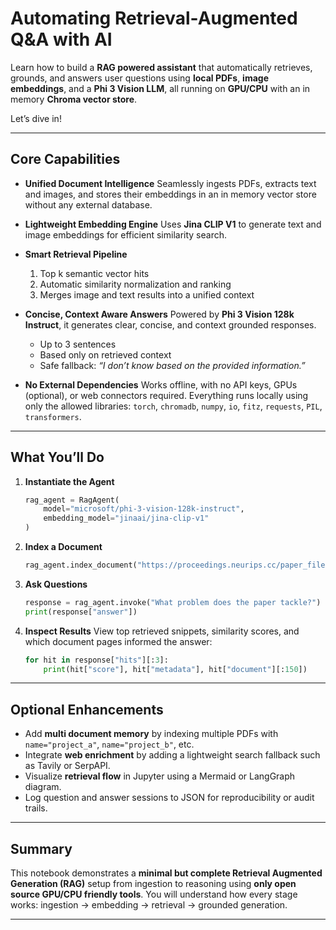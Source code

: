 # Automating Retrieval-Augmented Q&A with AI

Learn how to build a **RAG powered assistant** that automatically retrieves, grounds, and answers user questions using **local PDFs**, **image embeddings**, and a **Phi 3 Vision LLM**, all running on **GPU/CPU** with an in memory **Chroma vector store**.

Let’s dive in!

---

## Core Capabilities

* **Unified Document Intelligence**
  Seamlessly ingests PDFs, extracts text and images, and stores their embeddings in an in memory vector store without any external database.

* **Lightweight Embedding Engine**
  Uses **Jina CLIP V1** to generate text and image embeddings for efficient similarity search.

* **Smart Retrieval Pipeline**

  1. Top k semantic vector hits
  2. Automatic similarity normalization and ranking
  3. Merges image and text results into a unified context

* **Concise, Context Aware Answers**
  Powered by **Phi 3 Vision 128k Instruct**, it generates clear, concise, and context grounded responses.

  * Up to 3 sentences
  * Based only on retrieved context
  * Safe fallback: *“I don’t know based on the provided information.”*

* **No External Dependencies**
  Works offline, with no API keys, GPUs (optional), or web connectors required.
  Everything runs locally using only the allowed libraries:
  `torch`, `chromadb`, `numpy`, `io`, `fitz`, `requests`, `PIL`, `transformers`.

---

## What You’ll Do

1. **Instantiate the Agent**

   ```python
   rag_agent = RagAgent(
       model="microsoft/phi-3-vision-128k-instruct",
       embedding_model="jinaai/jina-clip-v1"
   )
   ```

2. **Index a Document**

   ```python
   rag_agent.index_document("https://proceedings.neurips.cc/paper_files/paper/2017/file/3f5ee243547dee91fbd053c1c4a845aa-Paper.pdf")
   ```

3. **Ask Questions**

   ```python
   response = rag_agent.invoke("What problem does the paper tackle?")
   print(response["answer"])
   ```

4. **Inspect Results**
   View top retrieved snippets, similarity scores, and which document pages informed the answer:

   ```python
   for hit in response["hits"][:3]:
       print(hit["score"], hit["metadata"], hit["document"][:150])
   ```

---

## Optional Enhancements

* Add **multi document memory** by indexing multiple PDFs with `name="project_a"`, `name="project_b"`, etc.
* Integrate **web enrichment** by adding a lightweight search fallback such as Tavily or SerpAPI.
* Visualize **retrieval flow** in Jupyter using a Mermaid or LangGraph diagram.
* Log question and answer sessions to JSON for reproducibility or audit trails.

---

## Summary

This notebook demonstrates a **minimal but complete Retrieval Augmented Generation (RAG)** setup from ingestion to reasoning using **only open source GPU/CPU friendly tools**.
You will understand how every stage works: ingestion -> embedding -> retrieval -> grounded generation.

---

